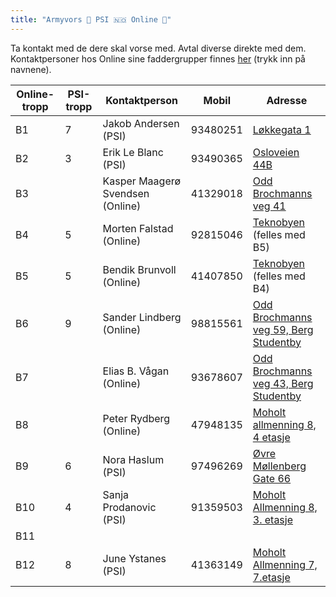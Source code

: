 ```yaml
---
title: "Armyvors 💚 PSI 🇳🇴 Online 💚"
---
```


Ta kontakt med de dere skal vorse med. Avtal diverse direkte med dem. Kontaktpersoner hos Online sine faddergrupper finnes [her](https://online.ntnu.no/wiki/online/fadderukene/2018-/faddere/) (trykk inn på navnene).


Online-tropp  | PSI-tropp  | Kontaktperson  | Mobil  | Adresse
------------- | ------------- | ------------- | ------------- | -------------
B1  | 7  | Jakob Andersen (PSI)  | 93480251  | [Løkkegata 1](https://www.google.no/maps/place/Løkkegata+1,+7018+Trondheim/@63.4282609,10.3671282,17z/data=!3m1!4b1!4m5!3m4!1s0x466d318816d0d2cf:0xc5b88ead9458e13d!8m2!3d63.4282585!4d10.3693168)
B2  | 3  | Erik Le Blanc (PSI)  | 93490365  | [Osloveien 44B](https://www.google.no/maps/place/Osloveien+44B,+7018+Trondheim/@63.4233847,10.3714341,17z/data=!3m1!4b1!4m5!3m4!1s0x466d31895e4313ed:0x6a64d88122fedde0!8m2!3d63.4233823!4d10.3736228)
B3  |   | Kasper Maagerø Svendsen (Online)  | 41329018  | [Odd Brochmanns veg 41](https://www.google.no/maps/place/Odd+Brochmanns+veg+41,+7030+Trondheim/@63.4142169,10.4148294,17z/data=!3m1!4b1!4m5!3m4!1s0x466d31b8a1a0e647:0x81286cd99ac59ba!8m2!3d63.4142145!4d10.4170181)
B4  | 5  | Morten Falstad (Online)  | 92815046  | [Teknobyen](https://www.google.no/maps/place/Teknobyen+studentboliger/@63.4162935,10.3964375,17z/data=!3m1!4b1!4m5!3m4!1s0x466d3194dadc73a1:0x801d592f9bc78d39!8m2!3d63.4162911!4d10.3986263) (felles med B5)
B5  | 5  | Bendik Brunvoll (Online)  | 41407850  | [Teknobyen](https://www.google.no/maps/place/Teknobyen+studentboliger/@63.4162935,10.3964375,17z/data=!3m1!4b1!4m5!3m4!1s0x466d3194dadc73a1:0x801d592f9bc78d39!8m2!3d63.4162911!4d10.3986263) (felles med B4)
B6  | 9  | Sander Lindberg (Online)  | 98815561   | [Odd Brochmanns veg 59, Berg Studentby](https://www.google.no/maps/place/Odd+Brochmanns+veg+59,+7030+Trondheim/@63.4142169,10.4148294,17z/data=!3m1!4b1!4m5!3m4!1s0x466d31b8a1a0e647:0xd48eca410d4d8005!8m2!3d63.4142145!4d10.4170181)
B7  |   | Elias B. Vågan (Online)  | 93678607  | [Odd Brochmanns veg 43, Berg Studentby](https://www.google.no/maps/place/Odd+Brochmanns+veg+43,+7030+Trondheim/@63.4142169,10.4148294,17z/data=!3m1!4b1!4m5!3m4!1s0x466d31b8a1a0e647:0x447339bfcffa1abf!8m2!3d63.4142145!4d10.4170181)
B8  |   | Peter Rydberg (Online)  |  47948135 | [Moholt allmenning 8, 4 etasje](https://www.google.no/maps/place/Moholt+Allmenning+8,+7050+Trondheim/@63.411392,10.4309013,17z/data=!3m1!4b1!4m5!3m4!1s0x466d31c9f2a40e37:0xf2e422dcc54aee18!8m2!3d63.4113896!4d10.43309)
B9  | 6  | Nora Haslum (PSI)  | 97496269  | [Øvre Møllenberg Gate 66](https://www.google.no/maps/place/Øvre+Møllenberg+gate+66,+7043+Trondheim/@63.4341841,10.4171437,17z/data=!3m1!4b1!4m5!3m4!1s0x466d31a104466aa1:0x68131cf6114f096e!8m2!3d63.4341817!4d10.4193324)
B10  | 4  | Sanja Prodanovic (PSI)  | 91359503  | [Moholt Allmenning 8, 3. etasje](https://www.google.no/maps/place/Moholt+Allmenning+8,+7050+Trondheim/@63.411392,10.4309013,17z/data=!3m1!4b1!4m5!3m4!1s0x466d31c9f2a40e37:0xf2e422dcc54aee18!8m2!3d63.4113896!4d10.43309)
B11  |   |   |   | 
B12  | 8  | June Ystanes (PSI)  | 41363149  | [Moholt Allmenning 7, 7.etasje](https://www.google.no/maps/place/Moholt+Allmenning+7,+7050+Trondheim/@63.411392,10.4309013,17z/data=!3m1!4b1!4m5!3m4!1s0x466d31c9f2a40e37:0x311914bb5d731728!8m2!3d63.4113896!4d10.43309)